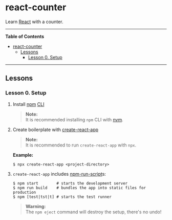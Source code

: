 # react-counter

Learn [React](https://reactjs.org) with a counter.

---

<!-- markdown-toc start - Don't edit this section. Run M-x markdown-toc-refresh-toc -->

**Table of Contents**

- [react-counter](#react-counter)
  - [Lessons](#lessons)
    - [Lesson 0. Setup](#lesson-0-setup)

<!-- markdown-toc end -->

---

## Lessons

### Lesson 0. Setup

1. Install [npm](https://npmjs.com) [CLI](https://github.com/npm/cli)

   > **Note:** <br />
   > It is recommended installing `npm` CLI with [nvm](https://github.com/nvm-sh/nvm).

2. Create boilerplate with [create-react-app](https://github.com/facebook/create-react-app)

   > **Note:** <br />
   > It is recommended to run `create-react-app` with `npx`.

   **Example:**

   ```shell
   $ npx create-react-app <project-directory>
   ```

3) `create-react-app` includes [npm-run-script](https://docs.npmjs.com/cli/run-script)s:

   ```shell
   $ npm start        # starts the development server
   $ npm run build    # bundles the app into static files for production
   $ npm [test|tst|t] # starts the test runner
   ```

   > **Warning:** <br />
   > The `npm eject` command will destroy the setup, there's no undo!
